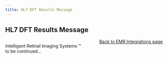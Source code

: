 ```yaml
---
title: HL7 DFT Results Message
---
```


## HL7 DFT Results Message

<div style="position:absolute;">

Intelligent Retinal Imaging Systems &#8482;

</div>

<div align="right" >

[Back to EMR Integrations page](/docs/integration/EMRIntegrations.html)

</div>


to be continued...
